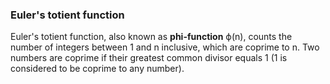 ### Euler's totient function

Euler's totient function, also known as **phi-function** ϕ(n), counts the number of integers between 1 and n inclusive, which are coprime to n. Two numbers are coprime if their greatest common divisor equals 1 (1 is considered to be coprime to any number).
